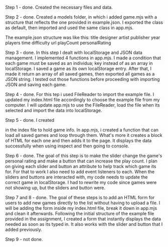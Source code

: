 Step 1 - done. Created the necessary files and data.

Step 2 - done. Created a models folder, in which i added game.mjs with a structure that reflects the one provided in example.json. I exported the class as default, then imported and used the same class in app.mjs.

The example.json structure was like this:
title
designer
artist
publisher
year
players
time
difficulty
url
playCount
personalRating

Step 3 - done. In this step I dealt with localStorage and JSON data management. I implemented 4 functions in app.mjs. I made a condition that each game must be saved as an individua; key instead of as an array in localStorage. I saved a game as its own localStorage entry. After that, I made it return an array of all saved games, then exported all games as a JSON string. I tested out those functions before proceeding with importing JSON and saving each game.

Step 4 - done. For this tep i used FileReader to import the example file. I updated my index.html file accordingly to choose the example file from my computer. I will update app.mjs to use the FileReader, load the file when its selected and import the data into localStorage.

Step 5 - done. I created  <div> in the index file to hold game info. In app.mjs, i created a function that can load all saved games and loop through them. What's more it creates a block of HTML for each one and then adds it to the page. It displays the data successfully when using inspect and then going to console. 

Step 6 - done. The goal of this step is to make the slider change the game's personal rating and make a button that can increase the play count. I plan on giving each slider and button an attribute to help track which game its for. For that to work I also need to add event listeners to each. When the sliders and buttons are interacted with, my code needs to update the correct game in localStorage. I had to rewrite my code since games were not showing up, but the sliders and button were. 

Step 7 and 8 - done. The goal of these steps is to add an HTML form for users to add new games directly to the list without having to upload a file. I will be adding the form inside my index.html file, break it down in app.mjs and clean it afterwards. Following the initial structure of the example file provided in the assignment, I created a form that instantly displays the data needed as soon as its typed in. It also works with the slider and button that I added previously.

Step 9 - not done. 